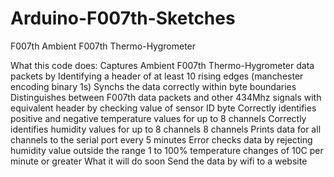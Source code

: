 Arduino-F007th-Sketches
=======================

F007th Ambient F007th Thermo-Hygrometer

What this code does:
   Captures Ambient F007th Thermo-Hygrometer data packets by
     Identifying a header of at least 10 rising edges (manchester encoding binary 1s)
     Synchs the data correctly within byte boundaries
     Distinguishes between F007th data packets and other 434Mhz signals with equivalent header by checking value of sensor ID byte 
   Correctly identifies positive and negative temperature values for up to 8 channels
   Correctly identifies humidity values for up to 8 channels 8 channels
   Prints data for all channels to the serial port every 5 minutes
   Error checks data by rejecting
     humidity value outside the range 1 to 100%
     temperature changes of 10C per minute or greater
 What it will do soon
   Send the data by wifi to a website
